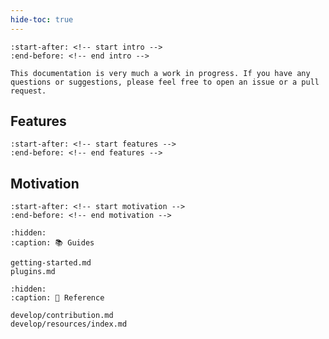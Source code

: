 ```yaml
---
hide-toc: true
---
```


```{include} ../README.md
:start-after: <!-- start intro -->
:end-before: <!-- end intro -->
```

```{note}
This documentation is very much a work in progress. If you have any questions or suggestions, please feel free to open an issue or a pull request.
```


## Features

```{include} ../README.md
:start-after: <!-- start features -->
:end-before: <!-- end features -->
```


## Motivation

```{include} ../README.md
:start-after: <!-- start motivation -->
:end-before: <!-- end motivation -->
```



```{toctree}
:hidden:
:caption: 📚 Guides

getting-started.md
plugins.md
```


```{toctree}
:hidden:
:caption: 📖 Reference

develop/contribution.md
develop/resources/index.md
```

